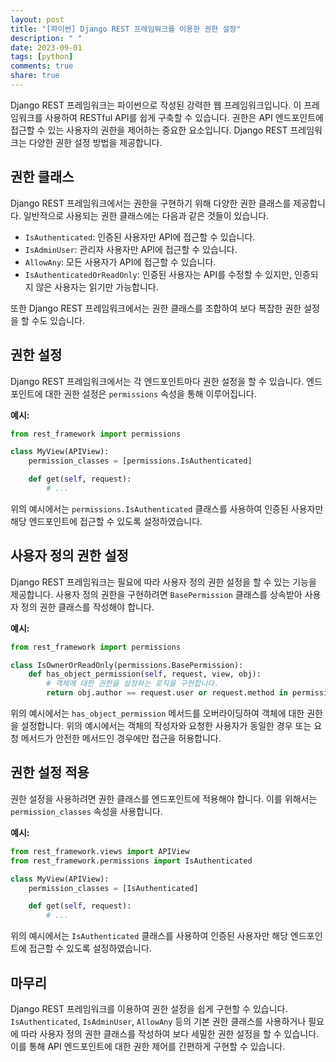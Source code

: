 ```yaml
---
layout: post
title: "[파이썬] Django REST 프레임워크를 이용한 권한 설정"
description: " "
date: 2023-09-01
tags: [python]
comments: true
share: true
---
```


Django REST 프레임워크는 파이썬으로 작성된 강력한 웹 프레임워크입니다. 이 프레임워크를 사용하여 RESTful API를 쉽게 구축할 수 있습니다. 권한은 API 엔드포인트에 접근할 수 있는 사용자의 권한을 제어하는 중요한 요소입니다. Django REST 프레임워크는 다양한 권한 설정 방법을 제공합니다.

## 권한 클래스

Django REST 프레임워크에서는 권한을 구현하기 위해 다양한 권한 클래스를 제공합니다. 일반적으로 사용되는 권한 클래스에는 다음과 같은 것들이 있습니다.

- `IsAuthenticated`: 인증된 사용자만 API에 접근할 수 있습니다.
- `IsAdminUser`: 관리자 사용자만 API에 접근할 수 있습니다.
- `AllowAny`: 모든 사용자가 API에 접근할 수 있습니다.
- `IsAuthenticatedOrReadOnly`: 인증된 사용자는 API를 수정할 수 있지만, 인증되지 않은 사용자는 읽기만 가능합니다.

또한 Django REST 프레임워크에서는 권한 클래스를 조합하여 보다 복잡한 권한 설정을 할 수도 있습니다.

## 권한 설정

Django REST 프레임워크에서는 각 엔드포인트마다 권한 설정을 할 수 있습니다. 엔드포인트에 대한 권한 설정은 `permissions` 속성을 통해 이루어집니다.

**예시:**

```python
from rest_framework import permissions

class MyView(APIView):
    permission_classes = [permissions.IsAuthenticated]

    def get(self, request):
        # ...
```

위의 예시에서는 `permissions.IsAuthenticated` 클래스를 사용하여 인증된 사용자만 해당 엔드포인트에 접근할 수 있도록 설정하였습니다.

## 사용자 정의 권한 설정

Django REST 프레임워크는 필요에 따라 사용자 정의 권한 설정을 할 수 있는 기능을 제공합니다. 사용자 정의 권한을 구현하려면 `BasePermission` 클래스를 상속받아 사용자 정의 권한 클래스를 작성해야 합니다.

**예시:**

```python
from rest_framework import permissions

class IsOwnerOrReadOnly(permissions.BasePermission):
    def has_object_permission(self, request, view, obj):
        # 객체에 대한 권한을 설정하는 로직을 구현합니다.
        return obj.author == request.user or request.method in permissions.SAFE_METHODS
```

위의 예시에서는 `has_object_permission` 메서드를 오버라이딩하여 객체에 대한 권한을 설정합니다. 위의 예시에서는 객체의 작성자와 요청한 사용자가 동일한 경우 또는 요청 메서드가 안전한 메서드인 경우에만 접근을 허용합니다.

## 권한 설정 적용

권한 설정을 사용하려면 권한 클래스를 엔드포인트에 적용해야 합니다. 이를 위해서는 `permission_classes` 속성을 사용합니다.

**예시:**

```python
from rest_framework.views import APIView
from rest_framework.permissions import IsAuthenticated

class MyView(APIView):
    permission_classes = [IsAuthenticated]

    def get(self, request):
        # ...
```

위의 예시에서는 `IsAuthenticated` 클래스를 사용하여 인증된 사용자만 해당 엔드포인트에 접근할 수 있도록 설정하였습니다.

## 마무리

Django REST 프레임워크를 이용하여 권한 설정을 쉽게 구현할 수 있습니다. `IsAuthenticated`, `IsAdminUser`, `AllowAny` 등의 기본 권한 클래스를 사용하거나 필요에 따라 사용자 정의 권한 클래스를 작성하여 보다 세밀한 권한 설정을 할 수 있습니다. 이를 통해 API 엔드포인트에 대한 권한 제어를 간편하게 구현할 수 있습니다.